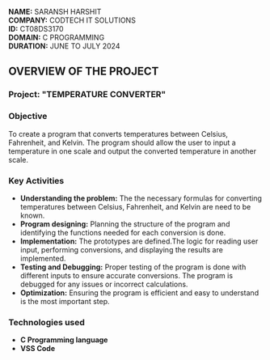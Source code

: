 **NAME:** SARANSH HARSHIT\
**COMPANY:** CODTECH IT SOLUTIONS\
**ID:** CT08DS3170\
**DOMAIN:** C PROGRAMMING\
**DURATION:** JUNE TO JULY 2024


## OVERVIEW OF THE PROJECT

### Project: "TEMPERATURE CONVERTER" 






### Objective
To create a program that converts temperatures between Celsius,
Fahrenheit, and Kelvin. The program should allow the user to
input a temperature in one scale and output the converted
temperature in another scale.


### Key Activities
- **Understanding the problem:** The the necessary formulas for converting temperatures between Celsius, Fahrenheit, and Kelvin are need to be known.
- **Program designing:** Planning the structure of the program and identifying the functions needed for each conversion is done.
- **Implementation:** The prototypes are defined.The logic for reading user input, performing conversions, and displaying the results are implemented.
- **Testing and Debugging:** Proper testing of the program is done with different inputs to ensure accurate conversions. The program is debugged for any issues or incorrect calculations.
- **Optimization:** Ensuring the program is efficient and easy to understand is the most important step.


 ### Technologies used
- **C Programming language**
- **VSS Code**

   
